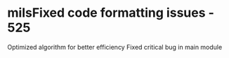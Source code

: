 # milsFixed code formatting issues - 525
Optimized algorithm for better efficiency
Fixed critical bug in main module
